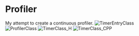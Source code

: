 # Profiler
My attempt to create a continuous profiler. 
![TimerEntryClass](https://github.com/Hakurunai/Profiler/assets/167714064/f3d219b6-feb3-4bf7-a6d4-f76df51777ca)
![ProfilerClass](https://github.com/Hakurunai/Profiler/assets/167714064/cf8f144a-b657-42ea-ba8a-5ced6c5cb35e)
![TimerClass_H](https://github.com/Hakurunai/Profiler/assets/167714064/0b683f1c-7669-4ca6-8bca-42364e9988f1)
![TimerClass_CPP](https://github.com/Hakurunai/Profiler/assets/167714064/e3a6f297-5c1a-46a6-8fad-10cbc24c6f77)
